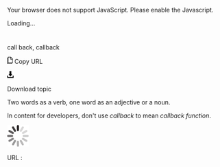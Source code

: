 Your browser does not support JavaScript. Please enable the Javascript.

Loading...

# 

call back, callback

![Copy URL](media/call-back-callback/Copy.png)
Copy URL

![Download](media/call-back-callback/Download.png)

Download topic

Two words as a verb, one word as an adjective or a noun.

In content for developers, don't use *callback* to mean *callback function*.

![In progress](media/call-back-callback/activity-large.gif)

URL :

